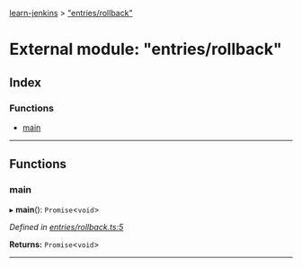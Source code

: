 [learn-jenkins](../README.md) > ["entries/rollback"](../modules/_entries_rollback_.md)

# External module: "entries/rollback"

## Index

### Functions

* [main](_entries_rollback_.md#main)

---

## Functions

<a id="main"></a>

###  main

▸ **main**(): `Promise`<`void`>

*Defined in [entries/rollback.ts:5](https://github.com/jmeyers91/ts-app/blob/2005cf1/src/entries/rollback.ts#L5)*

**Returns:** `Promise`<`void`>

___

